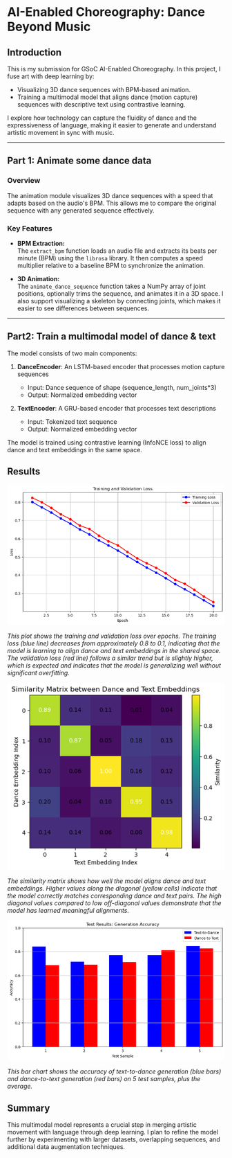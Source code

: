 # AI-Enabled Choreography: Dance Beyond Music

## Introduction
This is my submission for GSoC AI-Enabled Choreography. In this project, I fuse art with deep learning by:
- Visualizing 3D dance sequences with BPM-based animation.
- Training a multimodal model that aligns dance (motion capture) sequences with descriptive text using contrastive learning.

I explore how technology can capture the fluidity of dance and the expressiveness of language, making it easier to generate and understand artistic movement in sync with music.

---

## Part 1: Animate some dance data

### Overview
The animation module visualizes 3D dance sequences with a speed that adapts based on the audio's BPM. This allows me to compare the original sequence with any generated sequence effectively.

### Key Features
- **BPM Extraction:**  
  The `extract_bpm` function loads an audio file and extracts its beats per minute (BPM) using the `librosa` library. It then computes a speed multiplier relative to a baseline BPM to synchronize the animation.

- **3D Animation:**  
  The `animate_dance_sequence` function takes a NumPy array of joint positions, optionally trims the sequence, and animates it in a 3D space. I also support visualizing a skeleton by connecting joints, which makes it easier to see differences between sequences.

---

## Part2: Train a multimodal model of dance & text

The model consists of two main components:

1. **DanceEncoder**: An LSTM-based encoder that processes motion capture sequences
   - Input: Dance sequence of shape (sequence_length, num_joints*3)
   - Output: Normalized embedding vector

2. **TextEncoder**: A GRU-based encoder that processes text descriptions
   - Input: Tokenized text sequence
   - Output: Normalized embedding vector

The model is trained using contrastive learning (InfoNCE loss) to align dance and text embeddings in the same space.

## Results

![ Training and Validation Loss](/image0.png)

*This plot shows the training and validation loss over epochs. The training loss (blue line) decreases from approximately 0.8 to 0.1, indicating that the model is learning to align dance and text embeddings in the shared space. The validation loss (red line) follows a similar trend but is slightly higher, which is expected and indicates that the model is generalizing well without significant overfitting.*

![Similarity Matrix](/image1.png)

*The similarity matrix shows how well the model aligns dance and text embeddings. Higher values along the diagonal (yellow cells) indicate that the model correctly matches corresponding dance and text pairs. The high diagonal values compared to low off-diagonal values demonstrate that the model has learned meaningful alignments.*

![Accuracy](/image2.png)

*This bar chart shows the accuracy of text-to-dance generation (blue bars) and dance-to-text generation (red bars) on 5 test samples, plus the average.*

## Summary
This multimodal model represents a crucial step in merging artistic movement with language through deep learning. I plan to refine the model further by experimenting with larger datasets, overlapping sequences, and additional data augmentation techniques.
